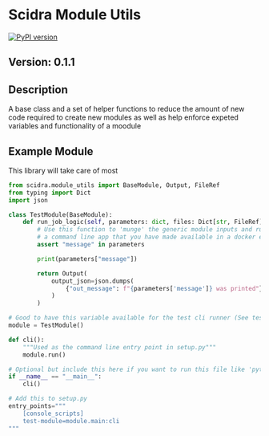 # Scidra Module Utils

[![PyPI version](https://badge.fury.io/py/scidra-module-utils.svg)](https://badge.fury.io/py/scidra-module-utils)

## Version: 0.1.1

## Description

A base class and a set of helper functions to reduce the amount of new code required to create new modules as
well as help enforce expeted variables and functionality of a moodule

## Example Module

This library will take care of most

```python
from scidra.module_utils import BaseModule, Output, FileRef
from typing import Dict
import json

class TestModule(BaseModule):
    def run_job_logic(self, parameters: dict, files: Dict[str, FileRef]) -> Output:
        # Use this function to 'munge' the generic module inputs and run your existing python code or even
        # a command line app that you have made available in a docker environment.
        assert "message" in parameters

        print(parameters["message"])

        return Output(
            output_json=json.dumps(
                {"out_message": f"{parameters['message']} was printed"}
            )
        )

# Good to have this variable available for the test cli runner (See tests)
module = TestModule()

def cli():
    """Used as the command line entry point in setup.py"""
    module.run()

# Optional but include this here if you want to run this file like 'python module/main.py run-job --help'
if __name__ == "__main__":
    cli()
```

```python
# Add this to setup.py
entry_points="""
    [console_scripts]
    test-module=module.main:cli
"""
```
